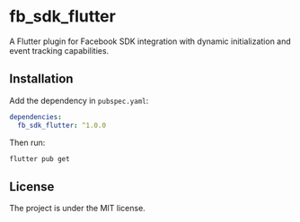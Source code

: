 # fb_sdk_flutter

A Flutter plugin for Facebook SDK integration with dynamic initialization and event tracking
capabilities.

## Installation

Add the dependency in `pubspec.yaml`:

```yaml 
dependencies:
  fb_sdk_flutter: ^1.0.0
```

Then run:

``` bash
flutter pub get
```

## License

The project is under the MIT license.